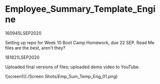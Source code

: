 # Employee_Summary_Template_Engine



160945LSEP2020

Setting up repo for Week 10 Boot Camp Homework, due 22 SEP.  Read Me files are the best, aren't they?  

181821LSEP2020

Uploaded final versions of files; uploaded demo video to YouTube.

![screen1](./Screen Shots/Emp_Sum_Temp_Eng_01.png)

